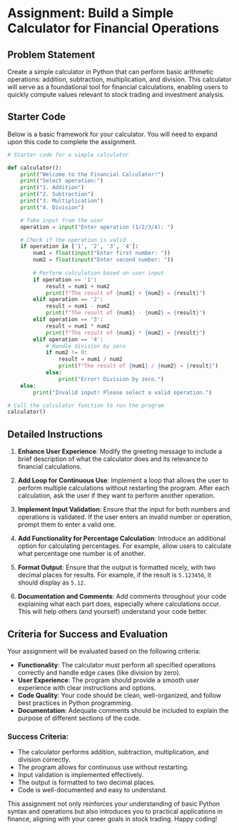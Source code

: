# Assignment: Build a Simple Calculator for Financial Operations

## Problem Statement
Create a simple calculator in Python that can perform basic arithmetic operations: addition, subtraction, multiplication, and division. This calculator will serve as a foundational tool for financial calculations, enabling users to quickly compute values relevant to stock trading and investment analysis.

## Starter Code
Below is a basic framework for your calculator. You will need to expand upon this code to complete the assignment.

```python
# Starter code for a simple calculator

def calculator():
    print("Welcome to the Financial Calculator!")
    print("Select operation:")
    print("1. Addition")
    print("2. Subtraction")
    print("3. Multiplication")
    print("4. Division")

    # Take input from the user
    operation = input("Enter operation (1/2/3/4): ")

    # Check if the operation is valid
    if operation in ['1', '2', '3', '4']:
        num1 = float(input("Enter first number: "))
        num2 = float(input("Enter second number: "))
        
        # Perform calculation based on user input
        if operation == '1':
            result = num1 + num2
            print(f"The result of {num1} + {num2} = {result}")
        elif operation == '2':
            result = num1 - num2
            print(f"The result of {num1} - {num2} = {result}")
        elif operation == '3':
            result = num1 * num2
            print(f"The result of {num1} * {num2} = {result}")
        elif operation == '4':
            # Handle division by zero
            if num2 != 0:
                result = num1 / num2
                print(f"The result of {num1} / {num2} = {result}")
            else:
                print("Error! Division by zero.")
    else:
        print("Invalid input! Please select a valid operation.")

# Call the calculator function to run the program
calculator()
```

## Detailed Instructions
1. **Enhance User Experience**: Modify the greeting message to include a brief description of what the calculator does and its relevance to financial calculations.

2. **Add Loop for Continuous Use**: Implement a loop that allows the user to perform multiple calculations without restarting the program. After each calculation, ask the user if they want to perform another operation.

3. **Implement Input Validation**: Ensure that the input for both numbers and operations is validated. If the user enters an invalid number or operation, prompt them to enter a valid one.

4. **Add Functionality for Percentage Calculation**: Introduce an additional option for calculating percentages. For example, allow users to calculate what percentage one number is of another.

5. **Format Output**: Ensure that the output is formatted nicely, with two decimal places for results. For example, if the result is `5.123456`, it should display as `5.12`.

6. **Documentation and Comments**: Add comments throughout your code explaining what each part does, especially where calculations occur. This will help others (and yourself) understand your code better.

## Criteria for Success and Evaluation
Your assignment will be evaluated based on the following criteria:

- **Functionality**: The calculator must perform all specified operations correctly and handle edge cases (like division by zero).
- **User Experience**: The program should provide a smooth user experience with clear instructions and options.
- **Code Quality**: Your code should be clean, well-organized, and follow best practices in Python programming.
- **Documentation**: Adequate comments should be included to explain the purpose of different sections of the code.

### Success Criteria:
- The calculator performs addition, subtraction, multiplication, and division correctly.
- The program allows for continuous use without restarting.
- Input validation is implemented effectively.
- The output is formatted to two decimal places.
- Code is well-documented and easy to understand.

This assignment not only reinforces your understanding of basic Python syntax and operations but also introduces you to practical applications in finance, aligning with your career goals in stock trading. Happy coding!